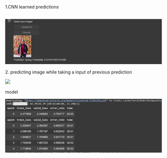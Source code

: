 <br><p>1.CNN learned predictions </p>
   <br>
   <img src="assets/1.png">
   <br>
  <p>2. predicting image while taking a input of previous prediction</p> 
   <img src="2.png">
   <br>
   <p> model </p> 
   <img src="assets/3.png">
   <br>

